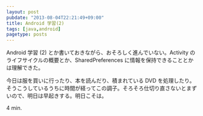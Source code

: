 ```yaml
---
layout: post
pubdate: "2013-08-04T22:21:49+09:00"
title: Android 学習(2)
tags: [java,android]
pagetype: posts
---
```

Android 学習 (2) とか書いておきながら、おそろしく進んでいない。Activity のライフサイクルの概要とか、SharedPreferences に情報を保持できることとかは理解できた。

今日は服を買いに行ったり、本を読んだり、積まれている DVD を処理したり。そうこうしているうちに時間が経ってこの調子。そろそろ仕切り直さないとまずいので、明日は早起きする。明日こそは。

4 min.
